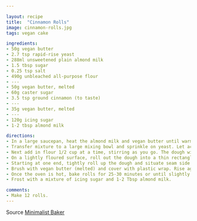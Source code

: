 ```yaml
---

layout: recipe
title:  "Cinnamon Rolls"
image: cinnamon-rolls.jpg
tags: vegan cake

ingredients:
- 50g vegan butter
- 2.7 tsp rapid-rise yeast
- 288ml unsweetened plain almond milk
- 1.5 tbsp sugar
- 0.25 tsp salt
- 490g unbleached all-purpose flour
- ---
- 50g vegan butter, melted
- 60g caster sugar
- 3.5 tsp ground cinnamon (to taste)
- ---
- 35g vegan butter, melted
- ---
- 120g icing sugar
- 1-2 tbsp almond milk

directions:
- In a large saucepan, heat the almond milk and vegan butter until warm and melted, never reaching boiling. Remove from heat and let cool to 43C or the temperature of bath water. It should be warm but not too hot or it will kill the yeast.
- Transfer mixture to a large mixing bowl and sprinkle on yeast. Let activate for 10 minutes. Then add the sugar and the salt and stir.
- Next add in flour 1/2 cup at a time, stirring as you go. The dough will be sticky. When it is too thick to stir, transfer to a lightly floured surface and knead for a minute or so until it forms a loose ball (be careful not to overmix). Rinse your mixing bowl out, coat it with oil, and add your dough ball back in. Cover with plastic wrap and set in a warm place to rise for about 1 hour, or until doubled in size.
- On a lightly floured surface, roll out the dough into a thin rectangle. Brush with melted vegan butter and top with sugar and desired amount of cinnamon.
- Starting at one end, tightly roll up the dough and situate seam side down. Then with a serrated knife or a string of floss, cut the dough into 1.5 - 2 inch sections and position in a well-buttered 8x8 inch square or comparable sized round pan. 
- Brush with vegan butter (melted) and cover with plastic wrap. Rise again in a warm place until the size you want. Preheat oven to 175 C.
- Once the oven is hot, bake rolls for 25-30 minutes or until slightly golden brown. Let cool for a few minutes and then serve immediately.
- Frost with a mixture of icing sugar and 1-2 Tbsp almond milk.

comments: 
- Make 12 rolls.
---
```


Source [Minimalist Baker](https://minimalistbaker.com/the-worlds-easiest-cinnamon-rolls/)